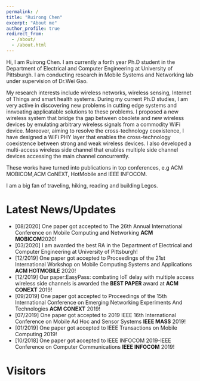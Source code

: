 ```yaml
---
permalink: /
title: "Ruirong Chen"
excerpt: "About me"
author_profile: true
redirect_from: 
  - /about/
  - /about.html
---
```


Hi, I am Ruirong Chen. I am currently a forth year Ph.D student in the Department of Electrical and Computer Engineering at University of Pittsburgh. I am conducting research in 
Mobile Systems and Networking lab under supervision of Dr.Wei Gao.

My research interests include wireless networks, wireless sensing, Internet of Things and smart health systems. During my current Ph.D studies, I am very active in discovering new problems in cutting edge systems and innvoating applicatable solutions to these problems.  I proposed a new wireless system that bridge tha gap between obsolete and new wireless devices by emulating arbitrary wireless signals from a commodity WiFi device. Moreover, aiming to resolve the cross-technology coexistence, I have designed a WiFi PHY layer that  enables the cross-technology coexistence between strong and weak wireless devices. I also developed a multi-access wireless side channel that enables multiple side channel devices accessing the main channel concurrently.

These works have turned into publications in top conferences, e.g ACM MOBICOM,ACM CoNEXT, HotMobile and IEEE INFOCOM.

I am a big fan of traveling, hiking, reading and building Legos. 


Latest News/Updates
======
* [08/2020] One paper got accepted to The 26th Annual International Conference on Mobile Computing and Networking <b>ACM MOBICOM</b>2020!
* [03/2020] I am awarded the best RA in the Department of Electrical and Computer Engineering at University of Pittsburgh!
* [12/2019] One paper got accepted to Proceedings of the 21st International Workshop on Mobile Computing Systems and Applications <b>ACM HOTMOBILE</b> 2020!
* [12/2019] Our paper:EasyPass: combating IoT delay with multiple access wireless side channels is awarded the <b> BEST PAPER</b> award at <b>ACM CONEXT</b> 2019!
* [09/2019] One paper got accepted to Proceedings of the 15th International Conference on Emerging Networking Experiments And Technologies <b>ACM CONEXT</b> 2019!
* [07/2019] One paper got accepted to 2019 IEEE 16th International Conference on Mobile Ad Hoc and Sensor Systems <b>IEEE MASS</b> 2019!
* [01/2019] One paper got accepted to IEEE Transactions on Mobile Computing 2019!
* [10/2018] One paper got accepted to IEEE INFOCOM 2019-IEEE Conference on Computer Communications <b>IEEE INFOCOM</b> 2019!

Visitors
=======
<script type='text/javascript' id='clustrmaps' src='//cdn.clustrmaps.com/map_v2.js?cl=080808&w=250&t=n&d=gkUgx_rJxyGnlm9h49vUyEn8lS4ZIy-1rPBbiEUZCKY&co=ffffff&cmo=3acc3a&cmn=ff5353&ct=808080'></script>


